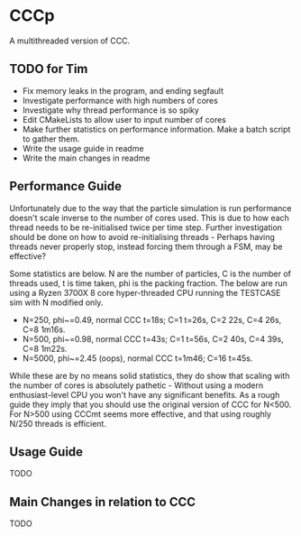 # CCCp
A multithreaded version of CCC.

## TODO for Tim
- Fix memory leaks in the program, and ending segfault
- Investigate performance with high numbers of cores
- Investigate why thread performance is so spiky
- Edit CMakeLists to allow user to input number of cores 
- Make further statistics on performance information. Make a batch script to gather them. 
- Write the usage guide in readme
- Write the main changes in readme

## Performance Guide
Unfortunately due to the way that the particle simulation is run performance doesn't scale inverse to the number of cores used. This is due to how each thread needs to be re-initialised twice per time step. Further investigation should be done on how to avoid re-initialising threads - Perhaps having threads never properly stop, instead forcing them through a FSM, may be effective?

Some statistics are below. N are the number of particles, C is the number of threads used, t is time taken, phi is the packing fraction. The below are run using a Ryzen 3700X 8 core hyper-threaded CPU running the TESTCASE sim with N modified only.
- N=250, phi~=0.49, normal CCC t=18s; C=1 t=26s, C=2 22s, C=4 26s, C=8 1m16s. 
- N=500, phi~=0.98, normal CCC t=43s; C=1 t=56s, C=2 40s, C=4 39s, C=8 1m22s. 
- N=5000, phi~=2.45 (oops), normal CCC t=1m46; C=16 t=45s. 

While these are by no means solid statistics, they do show that scaling with the number of cores is absolutely pathetic - Without using a modern enthusiast-level CPU you won't have any significant benefits. As a rough guide they imply that you should use the original version of CCC for N<500. For N>500 using CCCmt seems more effective, and that using roughly N/250 threads is efficient.

## Usage Guide
TODO

## Main Changes in relation to CCC
TODO
